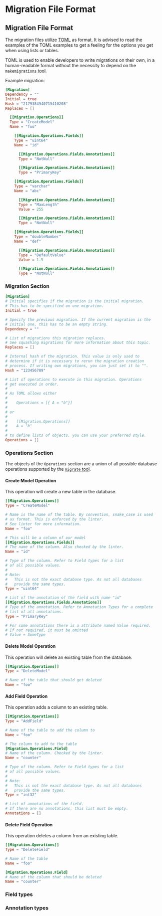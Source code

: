 # Migration File Format

## Migration File Format

The migration files utilize [TOML](https://toml.io) as format.
It is advised to read the examples of the TOML examples to get a feeling
for the options you get when using lists or tables.

TOML is used to enable developers to write migrations on their own,
in a human-readable format without the necessity to depend
on the [`makemigrations` tool](makemigrations.md).

Example migration:

```toml
[Migration]
Dependency = ""
Initial = true
Hash = "2179384940715410208"
Replaces = []

  [[Migration.Operations]]
  Type = "CreateModel"
  Name = "foo"

    [[Migration.Operations.Fields]]
    Type = "uint64"
    Name = "id"

      [[Migration.Operations.Fields.Annotations]]
      Type = "NotNull"

      [[Migration.Operations.Fields.Annotations]]
      Type = "PrimaryKey"

    [[Migration.Operations.Fields]]
    Type = "varchar"
    Name = "abc"

      [[Migration.Operations.Fields.Annotations]]
      Type = "MaxLength"
      Value = 255

      [[Migration.Operations.Fields.Annotations]]
      Type = "NotNull"

    [[Migration.Operations.Fields]]
    Type = "doubleNumber"
    Name = "def"

      [[Migration.Operations.Fields.Annotations]]
      Type = "DefaultValue"
      Value = 1.5

      [[Migration.Operations.Fields.Annotations]]
      Type = "NotNull"
```

### Migration Section

```toml
[Migration]
# Initial specifies if the migration is the initial migration.
# This has to be specified on one migration.
Initial = true

# Specify the previous migration. If the current migration is the
# initial one, this has to be an empty string.
Dependency = ""

# List of migrations this migration replaces. 
# See squashing migrations for more information about this topic.
Replaces = []

# Internal hash of the migration. This value is only used to 
# determine if it is necessary to rerun the migration creation
# process. If writing own migrations, you can just set it to "".
Hash = "123456789"

# List of operations to execute in this migration. Operations
# get executed in order. 
# 
# As TOML allows either
#
#    Operations = [{ A = "b"}]
#
# or
#
#    [[Migration.Operations]]
#    A = "b"
#
# to define lists of objects, you can use your preferred style. 
Operations = []
```

### Operations Section

The objects of the `Operations` section are a union of all possible 
database operations supported by the [`migrate` tool](migrate.md).

#### Create Model Operation

This operation will create a new table in the database.

```toml
[[Migration.Operations]]
Type = "CreateModel"

# Name is the name of the table. By convention, snake_case is used
# as format. This is enforced by the linter. 
# See linter for more information.
Name = "foo"

# This will be a column of our model
[[Migration.Operations.Fields]]
# The name of the column. Also checked by the linter.
Name = "id"

# Type of the column. Refer to Field types for a list 
# of all possible values.
#
# Note:
#   This is not the exact database type. As not all databases
#   provide the same types.
Type = "uint64"

# List of the annotation of the field with name "id"
[[Migration.Operations.Fields.Annotations]]
# Type of the annotation. Refer to Annotation Types for a complete
# list of all annotations.
Type = "PrimaryKey"

# For some annotations there is a attribute named Value required.
# If not required, it must be omitted
# Value = SomeType
```

#### Delete Model Operation

This operation will delete an existing table from the database.

```toml
[[Migration.Operations]]
Type = "DeleteModel"

# Name of the table that should get deleted
Name = "foo"
```

#### Add Field Operation

This operation adds a column to an existing table.

```toml
[[Migration.Operations]]
Type = "AddField"

# Name of the table to add the column to
Name = "foo"

# The column to add to the table
[Migration.Operations.Field]
# Name of the column. Checked by the linter.
Name = "counter"

# Type of the column. Refer to Field types for a list 
# of all possible values.
#
# Note:
#   This is not the exact database type. As not all databases
#   provide the same types.
Type = "int32"

# List of annotations of the field.
# If there are no annotations, this list must be empty.
Annotations = []
```

#### Delete Field Operation

This operation deletes a column from an existing table.

```toml
[[Migration.Operations]]
Type = "DeleteField"

# Name of the table
Name = "foo"

[Migration.Operations.Field]
# Name of the column that should be deleted
Name = "counter"
```

### Field types

### Annotation types
